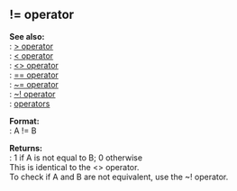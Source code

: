 ## != operator    
**See also:**    
:   [\> operator](/operator/%3e)    
:   [\< operator](/operator/%3c)    
:   [\<\> operator](/operator/%3c%3e)    
:   [== operator](/operator/==)    
:   [\~= operator](/operator/~=)    
:   [\~! operator](/operator/~!)    
:   [operators](/operator)    
<!-- -->    
**Format:**    
:   A != B    
<!-- -->    
**Returns:**    
:   1 if A is not equal to B; 0 otherwise    
This is identical to the \<\> operator.    
To check if A and B are not equivalent, use the \~! operator.  